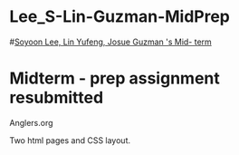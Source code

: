 # Lee_S-Lin-Guzman-MidPrep

#[Soyoon Lee, Lin Yufeng, Josue Guzman 's Mid- term](https://github.com/soyoooooon/Lee_S-Lin-Guzman-Midterm.git)

# Midterm - prep assignment resubmitted
 Anglers.org

Two html pages and CSS layout.
